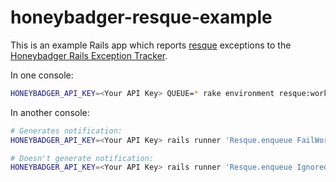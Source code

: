 honeybadger-resque-example
===========================

This is an example Rails app which reports
[resque](https://github.com/resque/resque) exceptions to the
[Honeybadger Rails Exception Tracker](https://www.honeybadger.io/).

In one console:

```sh
HONEYBADGER_API_KEY=<Your API Key> QUEUE=* rake environment resque:work
```

In another console:

```sh
# Generates notification:
HONEYBADGER_API_KEY=<Your API Key> rails runner 'Resque.enqueue FailWorker'

# Doesn't generate notification:
HONEYBADGER_API_KEY=<Your API Key> rails runner 'Resque.enqueue IgnoredWorker'
```
